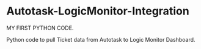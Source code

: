 # Autotask-LogicMonitor-Integration

MY FIRST PYTHON CODE.

Python code to pull Ticket data from Autotask to Logic Monitor Dashboard.
